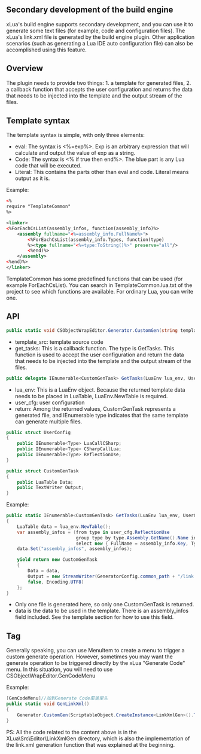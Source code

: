 ## Secondary development of the build engine

xLua's build engine supports secondary development, and you can use it to generate some text files (for example, code and configuration files). The xLua's link.xml file is generated by the build engine plugin. Other application scenarios (such as generating a Lua IDE auto configuration file) can also be accomplished using this feature.

## Overview

The plugin needs to provide two things: 1. a template for generated files, 2. a callback function that accepts the user configuration and returns the data that needs to be injected into the template and the output stream of the files.

## Template syntax

The template syntax is simple, with only three elements:

* eval: The syntax is <%=exp%>. Exp is an arbitrary expression that will calculate and output the value of exp as a string.
* Code: The syntax is <% if true then end%>. The blue part is any Lua code that will be executed.
* Literal: This contains the parts other than eval and code. Literal means output as it is.

Example:

~~~xml
<%
require "TemplateCommon"
%>

<linker>
<%ForEachCsList(assembly_infos, function(assembly_info)%>
	<assembly fullname="<%=assembly_info.FullName%>">
	    <%ForEachCsList(assembly_info.Types, function(type)
		%><type fullname="<%=type:ToString()%>" preserve="all"/>
		<%end)%>
	</assembly>
<%end)%>
</linker>
~~~

TemplateCommon has some predefined functions that can be used (for example ForEachCsList). You can search in TemplateCommon.lua.txt of the project to see which functions are available. For ordinary Lua, you can write one.

## API

~~~csharp
public static void CSObjectWrapEditor.Generator.CustomGen(string template_src, GetTasks get_tasks)
~~~

* template_src: template source code
* get_tasks: This is a callback function. The type is GetTasks. This function is used to accept the user configuration and return the data that needs to be injected into the template and the output stream of the files.

~~~csharp
public delegate IEnumerable<CustomGenTask> GetTasks(LuaEnv lua_env, UserConfig user_cfg);
~~~

* lua_env: This is a LuaEnv object. Because the returned template data needs to be placed in LuaTable, LuaEnv.NewTable is required.
* user_cfg: user configuration
* return: Among the returned values, CustomGenTask represents a generated file, and IEnumerable type indicates that the same template can generate multiple files.

~~~csharp
public struct UserConfig
{
    public IEnumerable<Type> LuaCallCSharp;
    public IEnumerable<Type> CSharpCallLua;
    public IEnumerable<Type> ReflectionUse;
}
~~~

~~~csharp
public struct CustomGenTask
{
    public LuaTable Data;
    public TextWriter Output;
}
~~~

Example:

~~~csharp
public static IEnumerable<CustomGenTask> GetTasks(LuaEnv lua_env, UserConfig user_cfg)
{
    LuaTable data = lua_env.NewTable();
    var assembly_infos = (from type in user_cfg.ReflectionUse
                          group type by type.Assembly.GetName().Name into assembly_info
                          select new { FullName = assembly_info.Key, Types = assembly_info.ToList()}).ToList();
    data.Set("assembly_infos", assembly_infos);

    yield return new CustomGenTask
    {
        Data = data,
        Output = new StreamWriter(GeneratorConfig.common_path + "/link.xml",
        false, Encoding.UTF8)
    };
}
~~~

* Only one file is generated here, so only one CustomGenTask is returned.
* data is the data to be used in the template. There is an assembly_infos field included. See the template section for how to use this field.

## Tag

Generally speaking, you can use MenuItem to create a menu to trigger a custom generate operation. However, sometimes you may want the generate operation to be triggered directly by the xLua "Generate Code" menu. In this situation, you will need to use CSObjectWrapEditor.GenCodeMenu

Example:

~~~csharp
[GenCodeMenu]//加到Generate Code菜单里头
public static void GenLinkXml()
{
    Generator.CustomGen(ScriptableObject.CreateInstance<LinkXmlGen>().Template.text, GetTasks);
}
~~~

PS: All the code related to the content above is in the XLua\Src\Editor\LinkXmlGen directory, which is also the implementation of the link.xml generation function that was explained at the beginning.

